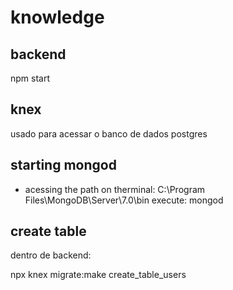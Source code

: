 # knowledge

##  backend
npm start

## knex
usado para acessar o banco de dados postgres

## starting mongod
- acessing the path on therminal: C:\Program Files\MongoDB\Server\7.0\bin
execute: mongod

## create table
dentro de backend:

npx knex migrate:make create_table_users